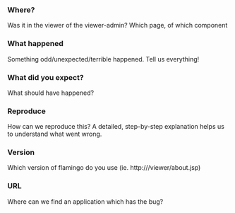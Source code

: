 ### Where?
Was it in the viewer of the viewer-admin? Which page, of which component

### What happened
Something odd/unexpected/terrible happened. Tell us everything!

### What did you expect?
What should have happened?

### Reproduce
How can we reproduce this? A detailed, step-by-step explanation helps us to understand what went wrong.

### Version
Which version of flamingo do you use (ie. http://<server>/viewer/about.jsp)

### URL
Where can we find an application which has the bug?